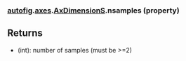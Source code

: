 ### [autofig](autofig.md).[axes](autofig.axes.md).[AxDimensionS](autofig.axes.AxDimensionS.md).nsamples (property)




Returns
---------
* (int): number of samples (must be &gt;=2)

